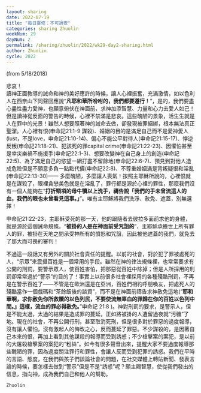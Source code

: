 ```yaml
---
layout: sharing
date: 2022-07-19
title: "每日靈修：不可過夜"
categories: sharing Zhuolin
weekNum: 29
dayNum: 2
permalink: /sharing/zhuolin/2022/wk29-day2-sharing.html
author: Zhuolin
cycle: 2022
---
```

(from 5/18/2018)

悲哀！  
讀神正面教導的誡命和神的美好應許的時候，讓人心裡振奮，充滿激情，如以色利人在西奈山下同聲回應說“**凡耶和華所吩咐的，我們都要遵行！**”，是的，我們要盡心盡性盡力愛神，也願意俯伏在神面前，求神加添智慧、力量和心力去愛人如己！  
但是讀神從反面的警告的時候，心裡不禁滿是悲哀。這些醜陋的景象，活生生就是人在罪中的光景！雖然人想要照著神的誡命去做，卻發現被罪綑綁，根本無法真正聖潔。人心裡有恨(申命記21:1-9 謀殺)、婚姻的目的是滿足自己而不是愛神愛人(lust，不是love，申命記21:10-14)、偏心不能公平對待人(申命記21:15-17)、悖逆反叛(申命記21:18-21)、犯該死的罪capital crime(申命記21:22-23)、因懼怕甚至是幸災樂禍不施援手(申命記22:1-3)、想要改變神在自己身上的創造(申命記22:5)、為了滿足自己的慾望一網打盡不留餘地(申命記22:6-7)、預見到對他人造成危險但是不願意多負一點點代價(申命記22:8)、不尊重婚姻滿是背叛疑恨和淫亂(申命記22:13-30)—— 多麼醜陋，多麼讓人喪氣！按照主耶穌所說的，心裡恨就是在謀殺了，眼裡貪戀美色就是在淫亂了，罪行都是源於心裡的罪性，那麼我們沒有一個人能夠在“**打折頸項的母牛犢以上洗手，禱告說「我們的手未曾流這人的血，我們的眼也未曾看見這事。」**”。唯有主耶穌將我們洗淨、赦免、遮蓋，別無選擇！  

申命記21:22-23，主耶穌受死的那一天，他的跟隨者去彼拉多面前求他的身體，就是源於這個誡命規條。“**被掛的人是在神面前受咒詛的**”，主耶穌承擔世上所有罪人的罪，被掛在天地之間承受神所有的憤怒和咒詛，因此被他遮蓋的我們，就免去了那大而可畏的審判！  

不過這一段話又有另外的關於社會責任的提醒。以前的社會，對於犯了罪被處死的人，“示眾”來震攝百姓是一個常用的手段。雖然在神的律法規條裡，也常常要求有公開的刑罰，要警示眾人，使百姓害怕，把那惡從百姓中除掉；但是人所採用的刑罰卻常常過於“警示”的目的了！事實上以前很多社會裡採用的各種殘酷刑罰，不再是在警示百姓了——不管是在歐洲還是在亞洲，百姓們相約呼朋喚友，把處死人的殘酷當作一個戲碼和“茶餘飯後的談資”，而不是在神面前禱告求神赦免這地(“**耶和華啊，求你赦免你所救贖的以色列民，不要使流無辜血的罪歸在你的百姓以色列中間。』這樣，流血的罪必得赦免。**”申命記 21:8 )。神對刑罰的要求，是警示人，但是不能太過，太過的結果是造成罪的蔓延，正如將被掛的人遺留過夜就“污穢”了地。現在的社會，不再公開行刑，甚至取消死刑，但是很多對於罪惡的過度報導，沒有讓人懼怕，沒有激起人的悔改之心，反而蔓延了罪惡。不少謀殺的，是因著自己本來的恨，再加上看到其他謀殺的報導而受到誘惑；不少槍擊案的案犯，是以前的大屠殺槍擊案的案犯的“粉絲”。如今有很多聲音出來，提醒大家不要過度報導那些醜陋的罪，因為過度關注罪行和罪性，會讓人反而受到犯罪的誘惑。我們在平時的言語、態度，在我們與孩子們談論社會的問題，在社交媒體上轉貼新聞、發表言論的時候，要怎樣去做到“警示”但是不是“誘惑”呢？願主賜智慧，使從我們發出的信息，指向神，成為我們自己和他人的幫助。  

`Zhuolin`  

